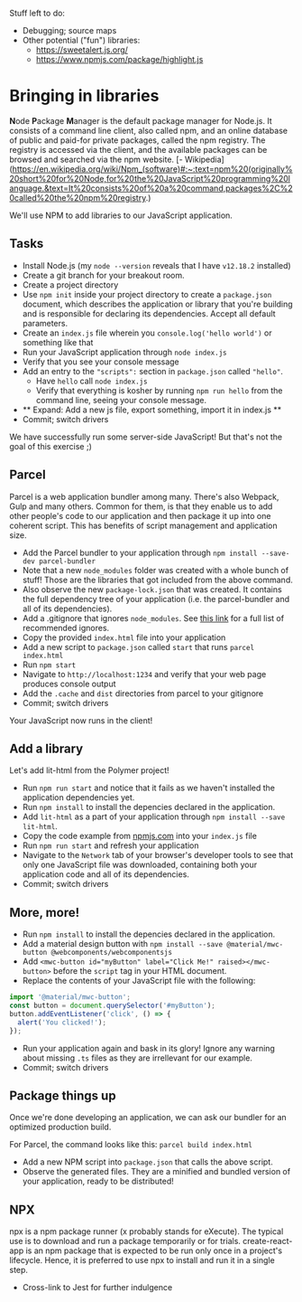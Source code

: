 Stuff left to do:
- Debugging; source maps
- Other potential ("fun") libraries:
  - https://sweetalert.js.org/
  - https://www.npmjs.com/package/highlight.js

# Bringing in libraries

**N**ode **P**ackage **M**anager is the default package manager for Node.js. It consists of a command line client, also called npm, and an online database of public and paid-for private packages, called the npm registry. The registry is accessed via the client, and the available packages can be browsed and searched via the npm website. [- Wikipedia](https://en.wikipedia.org/wiki/Npm_(software)#:~:text=npm%20(originally%20short%20for%20Node,for%20the%20JavaScript%20programming%20language.&text=It%20consists%20of%20a%20command,packages%2C%20called%20the%20npm%20registry.)

We'll use NPM to add libraries to our JavaScript application.

## Tasks

- Install Node.js (my `node --version` reveals that I have `v12.18.2` installed)
- Create a git branch for your breakout room.
- Create a project directory
- Use `npm init` inside your project directory to create a `package.json` document, which describes the application or library that you're building and is responsible for declaring its dependencies. Accept all default parameters.
- Create an `index.js` file wherein you `console.log('hello world')` or something like that
- Run your JavaScript application through `node index.js`
- Verify that you see your console message
- Add an entry to the `"scripts":` section in `package.json` called `"hello"`.
  - Have `hello` call `node index.js`
  - Verify that everything is kosher by running `npm run hello` from the command line, seeing your console message.
- ** Expand: Add a new js file, export something, import it in index.js **
- Commit; switch drivers

We have successfully run some server-side JavaScript! But that's not the goal of this exercise ;) 

## Parcel

Parcel is a web application bundler among many. There's also Webpack, Gulp and many others. Common for them, is that they enable us to add other people's code to our application and then package it up into one coherent script. This has benefits of script management and application size.

- Add the Parcel bundler to your application through `npm install --save-dev parcel-bundler`
- Note that a new `node_modules` folder was created with a whole bunch of stuff! Those are the libraries that got included from the above command. 
- Also observe the new `package-lock.json` that was created. It contains the full dependency tree of your application (i.e. the parcel-bundler and all of its dependencies).
- Add a .gitignore that ignores `node_modules`. See [this link](https://github.com/github/gitignore/blob/master/Node.gitignore) for a full list of recommended ignores.
- Copy the provided `index.html` file into your application
- Add a new script to `package.json` called `start` that runs `parcel index.html`
- Run `npm start`
- Navigate to `http://localhost:1234` and verify that your web page produces console output
- Add the `.cache` and `dist` directories from parcel to your gitignore
- Commit; switch drivers

Your JavaScript now runs in the client!

## Add a library

Let's add lit-html from the Polymer project!

- Run `npm run start` and notice that it fails as we haven't installed the application dependencies yet.
- Run `npm install` to install the depencies declared in the application.
- Add `lit-html` as a part of your application through `npm install --save lit-html`.
- Copy the code example from [npmjs.com](https://www.npmjs.com/package/lit-html) into your `index.js` file
- Run `npm run start` and refresh your application
- Navigate to the `Network` tab of your browser's developer tools to see that only one JavaScript file was downloaded, containing both your application code and all of its dependencies.
- Commit; switch drivers

## More, more!

- Run `npm install` to install the depencies declared in the application.
- Add a material design button with `npm install --save @material/mwc-button @webcomponents/webcomponentsjs`
- Add `<mwc-button id="myButton" label="Click Me!" raised></mwc-button>` before the `script` tag in your HTML document.
- Replace the contents of your JavaScript file with the following:
```js
import '@material/mwc-button';
const button = document.querySelector('#myButton');
button.addEventListener('click', () => {
  alert('You clicked!');
});
```
- Run your application again and bask in its glory! Ignore any warning about missing `.ts` files as they are irrellevant for our example.
- Commit; switch drivers

## Package things up

Once we're done developing an application, we can ask our bundler for an optimized production build.

For Parcel, the command looks like this: `parcel build index.html`

- Add a new NPM script into `package.json` that calls the above script.
- Observe the generated files. They are a minified and bundled version of your application, ready to be distributed!

## NPX

npx is a npm package runner (x probably stands for eXecute). The typical use is to download and run a package temporarily or for trials. create-react-app is an npm package that is expected to be run only once in a project's lifecycle. Hence, it is preferred to use npx to install and run it in a single step.

- Cross-link to Jest for further indulgence


